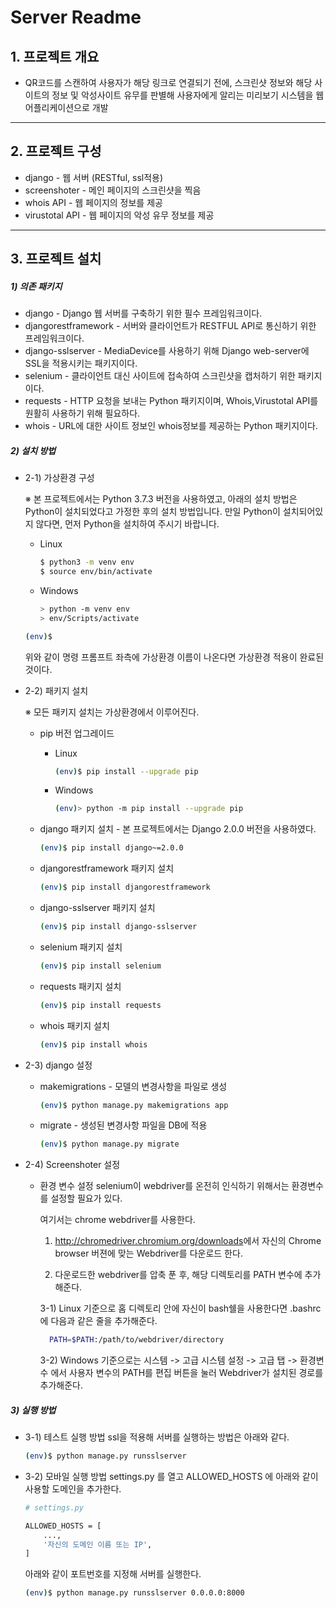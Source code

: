 ﻿# Server Readme


## 1. 프로젝트 개요
* QR코드를 스캔하여 사용자가 해당 링크로 연결되기 전에, 스크린샷 정보와 해당 사이트의 정보 및 악성사이트 유무를 판별해 사용자에게 알리는 미리보기 시스템을 웹어플리케이션으로 개발
---
## 2. 프로젝트 구성
* django - 웹 서버 (RESTful, ssl적용)
* screenshoter - 메인 페이지의 스크린샷을 찍음
* whois API - 웹 페이지의 정보를 제공
* virustotal API - 웹 페이지의 악성 유무 정보를 제공
---
## 3. 프로젝트 설치
#####	1) 의존 패키지
* django - Django 웹 서버를 구축하기 위한 필수 프레임워크이다.
* djangorestframework - 서버와 클라이언트가 RESTFUL API로 통신하기 위한 프레임워크이다.
* django-sslserver - MediaDevice를 사용하기 위해 Django web-server에 SSL을 적용시키는 패키지이다.
* selenium - 클라이언트 대신 사이트에 접속하여 스크린샷을 캡처하기 위한 패키지이다.
* requests - HTTP 요청을 보내는 Python 패키지이며, Whois,Virustotal API를 원활히 사용하기 위해 필요하다.
* whois - URL에 대한 사이트 정보인 whois정보를 제공하는 Python 패키지이다.

#####	2) 설치 방법
* 2-1) 가상환경 구성

    ※ 본 프로젝트에서는 Python 3.7.3 버전을 사용하였고, 아래의 설치 방법은 Python이 설치되었다고 가정한 후의 설치 방법입니다. 만일 Python이 설치되어있지 않다면, 먼저 Python을 설치하여 주시기 바랍니다.
    * Linux
        ```sh
        $ python3 -m venv env
        $ source env/bin/activate
        ```
    * Windows
        ```sh
        > python -m venv env
        > env/Scripts/activate
        ```
    
    ```sh
    (env)$
    ```
    위와 같이 명령 프롬프트 좌측에 가상환경 이름이 나온다면 가상환경 적용이 완료된 것이다.

* 2-2) 패키지 설치

    ※ 모든 패키지 설치는 가상환경에서 이루어진다.
    * pip 버전 업그레이드
         * Linux
            ```sh
            (env)$ pip install --upgrade pip
            ```
        * Windows
            ```sh
            (env)> python -m pip install --upgrade pip
            ```
        
    * django 패키지 설치 - 본 프로젝트에서는 Django 2.0.0 버전을 사용하였다.
        ```sh
        (env)$ pip install django~=2.0.0
        ```
        
    * djangorestframework 패키지 설치
         ```sh
        (env)$ pip install djangorestframework
        ```
        
    * django-sslserver 패키지 설치
        ```sh
        (env)$ pip install django-sslserver
        ```
        
    * selenium 패키지 설치
        ```sh
        (env)$ pip install selenium
        ```
        
    * requests 패키지 설치
        ```sh
        (env)$ pip install requests
        ```

    * whois 패키지 설치
        ```sh
        (env)$ pip install whois
        ```
        
    
* 2-3) django 설정
  
    * makemigrations - 모델의 변경사항을 파일로 생성
        ```sh
        (env)$ python manage.py makemigrations app
        ```
    * migrate - 생성된 변경사항 파일을 DB에 적용
        ```sh
        (env)$ python manage.py migrate
        ```
* 2-4) Screenshoter 설정
    
    * 환경 변수 설정
    selenium이 webdriver를 온전히 인식하기 위해서는 환경변수를 설정할 필요가 있다. 
    
      여기서는 chrome webdriver를 사용한다.
      
      1) <http://chromedriver.chromium.org/downloads>에서 자신의 Chrome browser 버젼에 맞는 Webdriver를 다운로드 한다.
      
      2) 다운로드한 webdriver를 압축 푼 후, 해당 디렉토리를 PATH 변수에 추가해준다.
      
      3-1) Linux 기준으로 홈 디렉토리 안에 자신이 bash쉘을 사용한다면 .bashrc에 다음과 같은 줄을 추가해준다.
      
      ```sh
        PATH=$PATH:/path/to/webdriver/directory
      ```
      
      3-2) Windows 기준으로는 시스템 -> 고급 시스템 설정 -> 고급 탭 -> 환경변수 에서 사용자 변수의 PATH를 편집 버튼을 눌러 Webdriver가 설치된 경로를 추가해준다.
#####	3) 실행 방법
* 3-1) 테스트 실행 방법
    ssl을 적용해 서버를 실행하는 방법은 아래와 같다.
    
    ```sh
    (env)$ python manage.py runsslserver
    ```
* 3-2) 모바일 실행 방법
    settings.py 를 열고 ALLOWED_HOSTS 에 아래와 같이 사용할 도메인을 추가한다.
    
    ```sh
    # settings.py
    
    ALLOWED_HOSTS = [
        ...,
        '자신의 도메인 이름 또는 IP',
    ]
    ```
    아래와 같이 포트번호를 지정해 서버를 실행한다.
    ```sh
    (env)$ python manage.py runsslserver 0.0.0.0:8000
    ```
